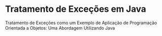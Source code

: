 # Tratamento de Exceções em Java
Tratamento de Exceções como um Exemplo de Aplicação de Programação Orientada a Objetos: Uma Abordagem Utilizando Java
